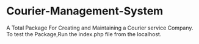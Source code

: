 # Courier-Management-System
A Total Package For Creating and Maintaining a Courier service Company.
To test the Package,Run the index.php file from the localhost.
